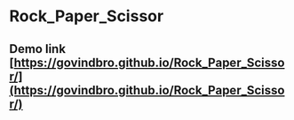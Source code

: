 # Rock_Paper_Scissor
## Demo link [https://govindbro.github.io/Rock_Paper_Scissor/](https://govindbro.github.io/Rock_Paper_Scissor/)
